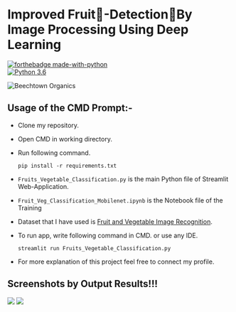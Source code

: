 # Improved Fruit🍍-Detection🍅By Image Processing Using Deep Learning

[![forthebadge made-with-python](http://ForTheBadge.com/images/badges/made-with-python.svg)](https://www.python.org/)                 
[![Python 3.6](https://img.shields.io/badge/python-3.6-blue.svg)](https://www.python.org/downloads/release/python-360/)   


![Beechtown Organics](https://user-images.githubusercontent.com/74000137/232305895-2de87f02-d6cb-4b5e-bc34-43a07be40d1a.png)


## Usage of the CMD Prompt:-

- Clone my repository.
- Open CMD in working directory.
- Run following command.

  ```
  pip install -r requirements.txt
  ```
- `Fruits_Vegetable_Classification.py` is the main Python file of Streamlit Web-Application. 
- `Fruit_Veg_Classification_Mobilenet.ipynb` is the Notebook file of the Training
- Dataset that I have used is [Fruit and Vegetable Image Recognition](https://www.kaggle.com/kritikseth/fruit-and-vegetable-image-recognition).
- To run app, write following command in CMD. or use any IDE.

  ```
  streamlit run Fruits_Vegetable_Classification.py
  ```

- For more explanation of this project feel free to connect my profile.

## Screenshots by Output Results!!!

<img src="https://github.com/jayakrishna1509/Improved-Fruit-Detection-By-Image-Processing-Using-Deep-Learning/blob/main/sc1.PNG">
<img src="https://github.com/jayakrishna1509/Improved-Fruit-Detection-By-Image-Processing-Using-Deep-Learning/blob/main/sc2.PNG">


